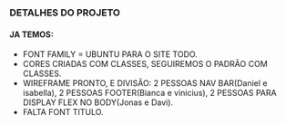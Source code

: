 ### DETALHES DO PROJETO

#### JA TEMOS:

 - FONT FAMILY = UBUNTU PARA O SITE TODO.
 - CORES CRIADAS COM CLASSES, SEGUIREMOS O PADRÃO COM CLASSES.
 - WIREFRAME PRONTO,  E DIVISÃO: 2 PESSOAS NAV BAR(Daniel e isabella), 2 PESSOAS FOOTER(Bianca e vinicius), 2 PESSOAS PARA DISPLAY FLEX NO BODY(Jonas e Davi).
 - FALTA FONT TITULO. 
